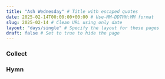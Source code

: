 ```yaml
---
title: "Ash Wednesday" # Title with escaped quotes
date: 2025-02-14T00:00:00+00:00 # Use-MM-DDTHH:MM format
slug: 2025-02-14 # Clean URL using only date
layout: "days/single" # Specify the layout for these pages
draft: false # Set to true to hide the page
---
```


### Collect


### Hymn